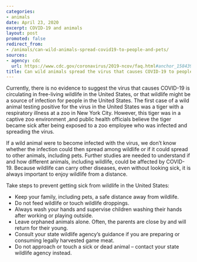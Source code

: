 ```yaml
---
categories:
- animals
date: April 23, 2020
excerpt: COVID-19 and animals
layout: post
promoted: false
redirect_from:
- /animals/can-wild-animals-spread-covid19-to-people-and-pets/
sources:
- agency: cdc
  url: https://www.cdc.gov/coronavirus/2019-ncov/faq.html#anchor_1584390773118
title: Can wild animals spread the virus that causes COVID-19 to people or pets?
---
```


Currently, there is no evidence to suggest the virus that causes COVID-19 is circulating in free-living wildlife in the United States, or that wildlife might be a source of infection for people in the United States. The first case of a wild animal testing positive for the virus in the United States was a tiger with a respiratory illness at a zoo in New York City. However, this tiger was in a captive zoo environment ,and public health officials believe the tiger became sick after being exposed to a zoo employee who was infected and spreading the virus.

If a wild animal were to become infected with the virus, we don’t know whether the infection could then spread among wildlife or if it could spread to other animals, including pets. Further studies are needed to understand if and how different animals, including wildlife, could be affected by COVID-19. Because wildlife can carry other diseases, even without looking sick, it is always important to enjoy wildlife from a distance.

Take steps to prevent getting sick from wildlife in the United States:
* Keep your family, including pets, a safe distance away from wildlife.
* Do not feed wildlife or touch wildlife droppings.
* Always wash your hands and supervise children washing their hands after working or playing outside.
* Leave orphaned animals alone. Often, the parents are close by and will return for their young.
* Consult your state wildlife agency’s guidance if you are preparing or consuming legally harvested game meat.
* Do not approach or touch a sick or dead animal – contact your state wildlife agency instead.